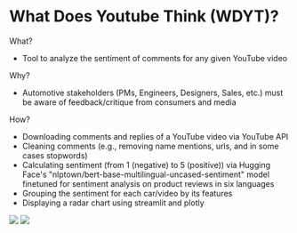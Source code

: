 # What Does Youtube Think (WDYT)?

What? 
- Tool to analyze the sentiment of comments for any given YouTube video

Why?
- Automotive stakeholders (PMs, Engineers, Designers, Sales, etc.) must be aware of feedback/critique from consumers and media

How? 
- Downloading comments and replies of a YouTube video via YouTube API
- Cleaning comments (e.g., removing name mentions, urls, and in some cases stopwords)
- Calculating sentiment (from 1 (negative) to 5 (positive)) via Hugging Face's "nlptown/bert-base-multilingual-uncased-sentiment" model finetuned for sentiment analysis on product reviews in six languages
- Grouping the sentiment for each car/video by its features
- Displaying a radar chart using streamlit and plotly

<img src="https://p-john.com/wp-content/uploads/2022/07/Screen-Shot-2022-07-06-at-11.18.54-AM.png">
<img src="https://p-john.com/wp-content/uploads/2022/07/Screen-Shot-2022-07-06-at-11.19.11-AM.png">
